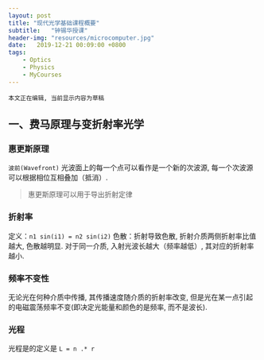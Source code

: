 ```yaml
---
layout: post
title: "现代光学基础课程概要"
subtitle:   "钟锡华授课"
header-img: "resources/microcomputer.jpg"
date:   2019-12-21 00:09:00 +0800
tags:
    - Optics
    - Physics
    - MyCourses
---
```


`本文正在编辑, 当前显示内容为草稿`

## 一、费马原理与变折射率光学
### 惠更斯原理
`波前(Wavefront)` 光波面上的每一个点可以看作是一个新的次波源, 每一个次波源可以根据相位互相叠加（抵消）.
> 惠更斯原理可以用于导出折射定律

### 折射率
定义：`n1 sin(i1) = n2 sin(i2)`
色散：折射导致色散, 折射介质两侧折射率比值越大, 色散越明显.
对于同一介质, 入射光波长越大（频率越低）, 其对应的折射率越小.

### 频率不变性
无论光在何种介质中传播, 其传播速度随介质的折射率改变, 但是光在某一点引起的电磁震荡频率不变(即决定光能量和颜色的是频率, 而不是波长).

### 光程
光程是的定义是 `L = n .* r`